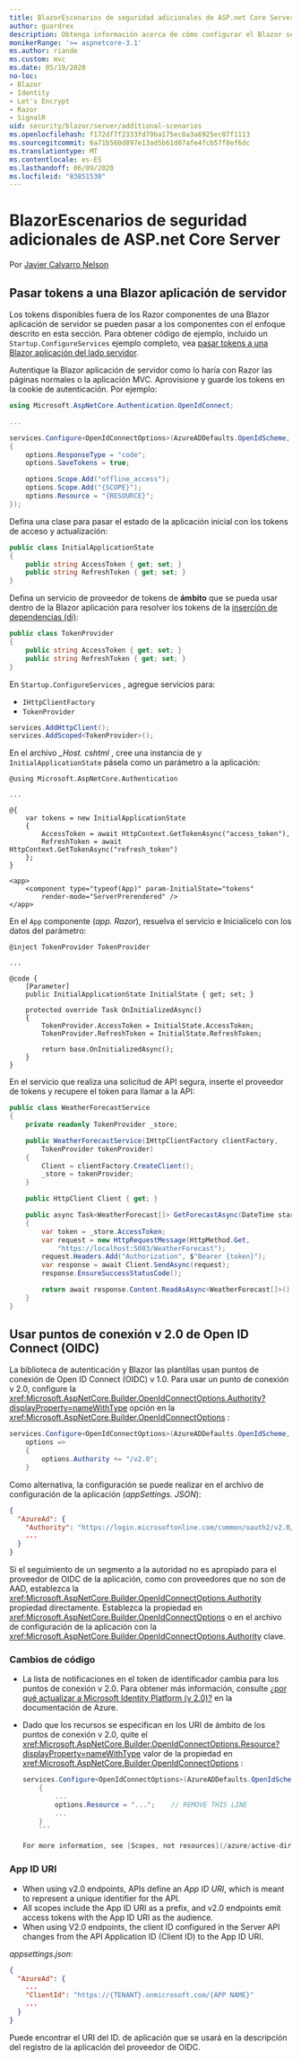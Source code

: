 ```yaml
---
title: BlazorEscenarios de seguridad adicionales de ASP.net Core Server
author: guardrex
description: Obtenga información acerca de cómo configurar el Blazor servidor para escenarios de seguridad adicionales.
monikerRange: '>= aspnetcore-3.1'
ms.author: riande
ms.custom: mvc
ms.date: 05/19/2020
no-loc:
- Blazor
- Identity
- Let's Encrypt
- Razor
- SignalR
uid: security/blazor/server/additional-scenarios
ms.openlocfilehash: f172df7f2333fd79ba175ec8a3a6925ec07f1113
ms.sourcegitcommit: 6a71b560d897e13ad5b61d07afe4fcb57f8ef6dc
ms.translationtype: MT
ms.contentlocale: es-ES
ms.lasthandoff: 06/09/2020
ms.locfileid: "83851530"
---
```

# <a name="aspnet-core-blazor-server-additional-security-scenarios"></a>BlazorEscenarios de seguridad adicionales de ASP.net Core Server

Por [Javier Calvarro Nelson](https://github.com/javiercn)

## <a name="pass-tokens-to-a-blazor-server-app"></a>Pasar tokens a una Blazor aplicación de servidor

Los tokens disponibles fuera de los Razor componentes de una Blazor aplicación de servidor se pueden pasar a los componentes con el enfoque descrito en esta sección. Para obtener código de ejemplo, incluido un `Startup.ConfigureServices` ejemplo completo, vea [pasar tokens a una Blazor aplicación del lado servidor](https://github.com/javiercn/blazor-server-aad-sample).

Autentique la Blazor aplicación de servidor como lo haría con Razor las páginas normales o la aplicación MVC. Aprovisione y guarde los tokens en la cookie de autenticación. Por ejemplo:

```csharp
using Microsoft.AspNetCore.Authentication.OpenIdConnect;

...

services.Configure<OpenIdConnectOptions>(AzureADDefaults.OpenIdScheme, options =>
{
    options.ResponseType = "code";
    options.SaveTokens = true;

    options.Scope.Add("offline_access");
    options.Scope.Add("{SCOPE}");
    options.Resource = "{RESOURCE}";
});
```

Defina una clase para pasar el estado de la aplicación inicial con los tokens de acceso y actualización:

```csharp
public class InitialApplicationState
{
    public string AccessToken { get; set; }
    public string RefreshToken { get; set; }
}
```

Defina un servicio de proveedor de tokens de **ámbito** que se pueda usar dentro de la Blazor aplicación para resolver los tokens de la [inserción de dependencias (di)](xref:blazor/dependency-injection):

```csharp
public class TokenProvider
{
    public string AccessToken { get; set; }
    public string RefreshToken { get; set; }
}
```

En `Startup.ConfigureServices` , agregue servicios para:

* `IHttpClientFactory`
* `TokenProvider`

```csharp
services.AddHttpClient();
services.AddScoped<TokenProvider>();
```

En el archivo *_Host. cshtml* , cree una instancia de y `InitialApplicationState` pásela como un parámetro a la aplicación:

```cshtml
@using Microsoft.AspNetCore.Authentication

...

@{
    var tokens = new InitialApplicationState
    {
        AccessToken = await HttpContext.GetTokenAsync("access_token"),
        RefreshToken = await HttpContext.GetTokenAsync("refresh_token")
    };
}

<app>
    <component type="typeof(App)" param-InitialState="tokens" 
        render-mode="ServerPrerendered" />
</app>
```

En el `App` componente (*app. Razor*), resuelva el servicio e Inicialícelo con los datos del parámetro:

```razor
@inject TokenProvider TokenProvider

...

@code {
    [Parameter]
    public InitialApplicationState InitialState { get; set; }

    protected override Task OnInitializedAsync()
    {
        TokenProvider.AccessToken = InitialState.AccessToken;
        TokenProvider.RefreshToken = InitialState.RefreshToken;

        return base.OnInitializedAsync();
    }
}
```

En el servicio que realiza una solicitud de API segura, inserte el proveedor de tokens y recupere el token para llamar a la API:

```csharp
public class WeatherForecastService
{
    private readonly TokenProvider _store;

    public WeatherForecastService(IHttpClientFactory clientFactory, 
        TokenProvider tokenProvider)
    {
        Client = clientFactory.CreateClient();
        _store = tokenProvider;
    }

    public HttpClient Client { get; }

    public async Task<WeatherForecast[]> GetForecastAsync(DateTime startDate)
    {
        var token = _store.AccessToken;
        var request = new HttpRequestMessage(HttpMethod.Get, 
            "https://localhost:5003/WeatherForecast");
        request.Headers.Add("Authorization", $"Bearer {token}");
        var response = await Client.SendAsync(request);
        response.EnsureSuccessStatusCode();

        return await response.Content.ReadAsAsync<WeatherForecast[]>();
    }
}
```

## <a name="use-open-id-connect-oidc-v20-endpoints"></a>Usar puntos de conexión v 2.0 de Open ID Connect (OIDC)

La biblioteca de autenticación y Blazor las plantillas usan puntos de conexión de Open ID Connect (OIDC) v 1.0. Para usar un punto de conexión v 2.0, configure la <xref:Microsoft.AspNetCore.Builder.OpenIdConnectOptions.Authority?displayProperty=nameWithType> opción en la <xref:Microsoft.AspNetCore.Builder.OpenIdConnectOptions> :

```csharp
services.Configure<OpenIdConnectOptions>(AzureADDefaults.OpenIdScheme, 
    options =>
    {
        options.Authority += "/v2.0";
    }
```

Como alternativa, la configuración se puede realizar en el archivo de configuración de la aplicación (*appSettings. JSON*):

```json
{
  "AzureAd": {
    "Authority": "https://login.microsoftonline.com/common/oauth2/v2.0/",
    ...
  }
}
```

Si el seguimiento de un segmento a la autoridad no es apropiado para el proveedor de OIDC de la aplicación, como con proveedores que no son de AAD, establezca la <xref:Microsoft.AspNetCore.Builder.OpenIdConnectOptions.Authority> propiedad directamente. Establezca la propiedad en <xref:Microsoft.AspNetCore.Builder.OpenIdConnectOptions> o en el archivo de configuración de la aplicación con la <xref:Microsoft.AspNetCore.Builder.OpenIdConnectOptions.Authority> clave.

### <a name="code-changes"></a>Cambios de código

* La lista de notificaciones en el token de identificador cambia para los puntos de conexión v 2.0. Para obtener más información, consulte [¿por qué actualizar a Microsoft Identity Platform (v 2.0)?](/azure/active-directory/azuread-dev/azure-ad-endpoint-comparison) en la documentación de Azure.
* Dado que los recursos se especifican en los URI de ámbito de los puntos de conexión v 2.0, quite el <xref:Microsoft.AspNetCore.Builder.OpenIdConnectOptions.Resource?displayProperty=nameWithType> valor de la propiedad en <xref:Microsoft.AspNetCore.Builder.OpenIdConnectOptions> :

  ```csharp
  services.Configure<OpenIdConnectOptions>(AzureADDefaults.OpenIdScheme, options => 
      {
          ...
          options.Resource = "...";    // REMOVE THIS LINE
          ...
      }
      ```

  For more information, see [Scopes, not resources](/azure/active-directory/azuread-dev/azure-ad-endpoint-comparison#scopes-not-resources) in the Azure documentation.

### App ID URI

* When using v2.0 endpoints, APIs define an *App ID URI*, which is meant to represent a unique identifier for the API.
* All scopes include the App ID URI as a prefix, and v2.0 endpoints emit access tokens with the App ID URI as the audience.
* When using V2.0 endpoints, the client ID configured in the Server API changes from the API Application ID (Client ID) to the App ID URI.

*appsettings.json*:

```json
{
  "AzureAd": {
    ...
    "ClientId": "https://{TENANT}.onmicrosoft.com/{APP NAME}"
    ...
  }
}
```

Puede encontrar el URI del ID. de aplicación que se usará en la descripción del registro de la aplicación del proveedor de OIDC.
